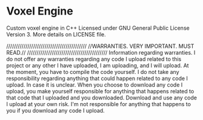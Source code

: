 # Voxel Engine
 Custom voxel engine in C++
 Licensed under GNU General Public License Version 3.
 More details on LICENSE file.

 //////////////////////////////////////////
 //WARRANTIES. VERY IMPORTANT. MUST READ.//
 //////////////////////////////////////////
 Information regarding warranties.
 I do not offer any warranties regarding any code I upload related to this project or any other I have uploaded, I am uploading, and I will upload.
 At the moment, you have to compile the code yourself. I do not take any responsibility regarding anything that could happen related to any code I upload.
 In case it is unclear. When you choose to download any code I upload, you make yourself
 responsible for anything that happens related to that code that I uploaded and you downloaded. 
 Download and use any code I upload at your own risk. I'm not responsible for anything that happens to you if you download any code I upload.